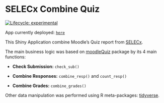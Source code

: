 
<!-- README.md is generated from README.Rmd. Please edit that file -->

# SELECx Combine Quiz

<!-- badges: start -->

[![Lifecycle:
experimental](https://img.shields.io/badge/lifecycle-experimental-orange.svg)](https://lifecycle.r-lib.org/articles/stages.html#experimental)

<!-- badges: end -->

App currently deployed:
[`here`](https://si-physio-intern.shinyapps.io/SELECx_combine_quiz/)

This Shiny Application combine Moodle’s Quiz report from
[SELECx](http://selecx.si.mahidol.ac.th).

The main business logic was based on
[moodleQuiz](https://github.com/Lightbridge-AI/moodleQuiz) package by
its 4 main functions:

-   **Check Submission:** `check_sub()`

-   **Combine Responses:** `combine_resp()` and `count_resp()`

-   **Combine Grades:** `combine_grades()`

Other data manipulation was performed using R meta-packages:
[tidyverse](https://www.tidyverse.org).
